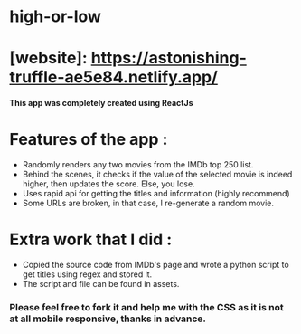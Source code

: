 # high-or-low

# [website]: https://astonishing-truffle-ae5e84.netlify.app/

#### This app was completely created using ReactJs

# Features of the app :
- Randomly renders any two movies from the IMDb top 250 list.
- Behind the scenes, it checks if the value of the selected movie is indeed higher, then updates the score. Else, you lose.
- Uses rapid api for getting the titles and information (highly recommend)
- Some URLs are broken, in that case, I re-generate a random movie.

# Extra work that I did :
- Copied the source code from IMDb's page and wrote a python script to get titles using regex and stored it.
- The script and file can be found in assets.

### Please feel free to fork it and help me with the CSS as it is not at all mobile responsive, thanks in advance.
